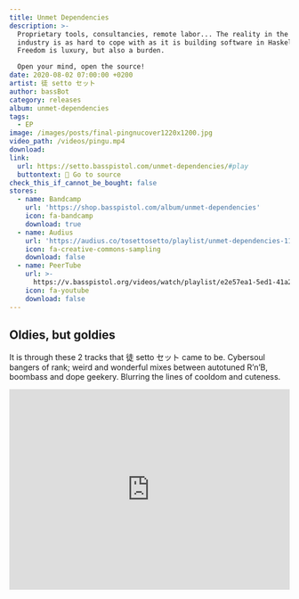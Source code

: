 ```yaml
---
title: Unmet Dependencies
description: >-
  Proprietary tools, consultancies, remote labor... The reality in the digital
  industry is as hard to cope with as it is building software in Haskell.
  Freedom is luxury, but also a burden.

  Open your mind, open the source!
date: 2020-08-02 07:00:00 +0200
artist: 徒 setto セット
author: bassBot
category: releases
album: unmet-dependencies
tags:
  - EP
image: /images/posts/final-pingnucover1220x1200.jpg
video_path: /videos/pingu.mp4
download: 
link: 
  url: https://setto.basspistol.com/unmet-dependencies/#play
  buttontext: 👀 Go to source
check_this_if_cannot_be_bought: false
stores:
  - name: Bandcamp
    url: 'https://shop.basspistol.com/album/unmet-dependencies'
    icon: fa-bandcamp
    download: true
  - name: Audius
    url: 'https://audius.co/tosettosetto/playlist/unmet-dependencies-11206'
    icon: fa-creative-commons-sampling
    download: false
  - name: PeerTube
    url: >-
      https://v.basspistol.org/videos/watch/playlist/e2e57ea1-5ed1-41a2-afd9-f8f9a0b7d1c6
    icon: fa-youtube
    download: false
---
```


## Oldies, but goldies

It is through these 2 tracks that 徒 setto セット came to be. Cybersoul bangers of rank; weird and wonderful mixes between autotuned R’n’B, boombass and dope geekery. Blurring the lines of cooldom and cuteness.

<iframe src="https://player.vimeo.com/video/253819945" allow="autoplay; fullscreen" allowfullscreen="" width="100%" height="360px" frameborder="0"></iframe>